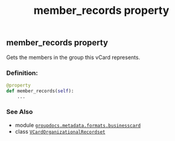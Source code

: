 ﻿---
title: member_records property
second_title: GroupDocs.Metadata for Python via .NET API References
description: 
type: docs
url: /python-net/groupdocs.metadata.formats.businesscard/vcardorganizationalrecordset/member_records/
is_root: false
weight: 190
---

## member_records property


Gets the members in the group this vCard represents.
### Definition:
```python
@property
def member_records(self):
    ...
```

### See Also
* module [`groupdocs.metadata.formats.businesscard`](../../)
* class [`VCardOrganizationalRecordset`](/metadata/python-net/groupdocs.metadata.formats.businesscard/vcardorganizationalrecordset)
